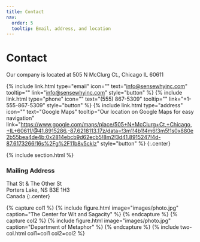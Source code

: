 ```yaml
---
title: Contact
nav:
  order: 5
  tooltip: Email, address, and location
---
```


# <i class="fas fa-envelope"></i>Contact

Our company is located at 505 N McClurg Ct., Chicago IL 60611

{%
  include link.html
  type="email"
  icon=""
  text="info@sensewhyinc.com"
  tooltip=""
  link="info@sensewhyinc.com"
  style="button"
%}
{%
  include link.html
  type="phone"
  icon=""
  text="(555) 867-5309"
  tooltip=""
  link="+1-555-867-5309"
  style="button"
%}
{%
  include link.html
  type="address"
  icon=""
  text="Google Maps"
  tooltip="Our location on Google Maps for easy navigation"
  link="https://www.google.com/maps/place/505+N+McClurg+Ct,+Chicago,+IL+60611/@41.8915286,-87.6218113,17z/data=!3m1!4b1!4m6!3m5!1s0x880e2b55bea4de4b:0x2814ebcb9d62ecb5!8m2!3d41.8915247!4d-87.6173266!16s%2Fg%2F11b8v5cklz"
  style="button"
%}
{:.center}

{% include section.html %}

### <i class="fas fa-mail-bulk"></i>Mailing Address

That St & The Other St  
Porters Lake, NS B3E 1H3  
Canada
{:.center}

{% capture col1 %}
{%
  include figure.html
  image="images/photo.jpg"
  caption="The Center for Wit and Sagacity"
%}
{% endcapture %}
{% capture col2 %}
{%
  include figure.html
  image="images/photo.jpg"
  caption="Department of Metaphor"
%}
{% endcapture %}
{% include two-col.html col1=col1 col2=col2 %}
